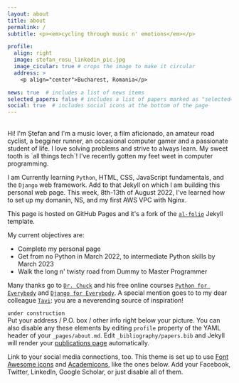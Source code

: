 ```yaml
---
layout: about
title: about
permalink: /
subtitle: <p><em>cycling through music n' emotions</em></p>

profile:
  align: right
  image: stefan_rosu_linkedin_pic.jpg
  image_cicular: true # crops the image to make it circular
  address: >
    <p align="center">Bucharest, Romania</p>

news: true  # includes a list of news items
selected_papers: false # includes a list of papers marked as "selected={true}"
social: true  # includes social icons at the bottom of the page
---
```

<br>
Hi! I'm Ștefan and I'm a music lover, a film aficionado, an amateur road cyclist, a begginer runner, an occasional computer gamer and a passionate student of 
life. I love solving problems and strive to always learn. My sweet tooth is `all things tech`! I've recently gotten my feet weet in computer programming. 

I am Currently learning `Python`, HTML, CSS, JavaScript fundamentals, and the `Django` web framework. Add to that Jekyll on which I am building this
personal web page. This week, 8th-13th of August 2022, I've learned how to set up my domanin, NS, and my first AWS VPC with Nginx.

This page is hosted on GitHub Pages and it's a fork of the [`al-folio`](https://github.com/alshedivat/al-folio) Jekyll template. 

My current objectives are:
<ul>
  <li>Complete my personal page</li>
  <li>Get from no Python in March 2022, to intermediate Python skills by March 2023</li>
  <li>Walk the long n' twisty road from Dummy to Master Programmer</li>
</ul>

Many thanks go to [`Dr. Chuck`](http://www.dr-chuck.com) and his free online courses [`Python for Everybody`](https://www.py4e.com) and [`Django for Everybody`](https://www.dj4e.com). A special mention goes to to my dear colleague [`Tavi`](https://www.linkedin.com/in/octavian-erdei-53086223/): you are a neverending source of inspiration!

`under construction`<br>
Put your address / P.O. box / other info right below your picture. You can also disable any these elements by editing `profile` property of the YAML header of your `_pages/about.md`. Edit `_bibliography/papers.bib` and Jekyll will render your [publications page](/al-folio/publications/) automatically.

Link to your social media connections, too. This theme is set up to use [Font Awesome icons](http://fortawesome.github.io/Font-Awesome/) and [Academicons](https://jpswalsh.github.io/academicons/), like the ones below. Add your Facebook, Twitter, LinkedIn, Google Scholar, or just disable all of them.
